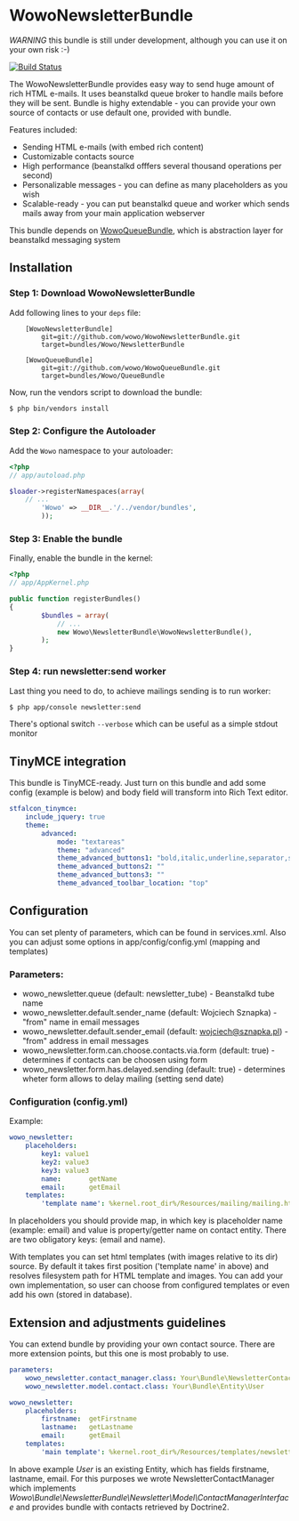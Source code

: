 # WowoNewsletterBundle

*WARNING* this bundle is still under development, although you can use it on your own risk :-)

[![Build Status](https://secure.travis-ci.org/wowo/WowoNewsletterBundle.png)](https://secure.travis-ci.org/wowo/WowoNewsletterBundle)

The WowoNewsletterBundle provides easy way to send huge amount of rich HTML
e-mails. It uses beanstalkd queue broker to handle mails before they will be
sent. Bundle is highy extendable - you can provide your own source of contacts
or use default one, provided with bundle.

Features included:
- Sending HTML e-mails (with embed rich content)
- Customizable contacts source
- High performance (beanstalkd offfers several thousand operations per second)
- Personalizable messages - you can define as many placeholders as you wish
- Scalable-ready - you can put beanstalkd queue and worker which sends mails
 away from your main application webserver

 This bundle depends on [WowoQueueBundle](git://github.com/wowo/WowoQueueBundle.git), which is abstraction layer for beanstalkd messaging system

## Installation

### Step 1: Download WowoNewsletterBundle

Add following lines to your `deps` file:

```
    [WowoNewsletterBundle]
        git=git://github.com/wowo/WowoNewsletterBundle.git
        target=bundles/Wowo/NewsletterBundle

    [WowoQueueBundle]
        git=git://github.com/wowo/WowoQueueBundle.git
        target=bundles/Wowo/QueueBundle

```
Now, run the vendors script to download the bundle:

``` bash
$ php bin/vendors install
```

### Step 2: Configure the Autoloader

Add the `Wowo` namespace to your autoloader:

``` php
<?php
// app/autoload.php

$loader->registerNamespaces(array(
    // ...
        'Wowo' => __DIR__.'/../vendor/bundles',
        ));
```


### Step 3: Enable the bundle

Finally, enable the bundle in the kernel:

``` php
<?php
// app/AppKernel.php

public function registerBundles()
{
        $bundles = array(
            // ...
            new Wowo\NewsletterBundle\WowoNewsletterBundle(),
        );
}
```

### Step 4: run newsletter:send worker

Last thing you need to do, to achieve mailings sending is to run worker:

``` bash
$ php app/console newsletter:send
```

There's optional switch `--verbose` which can be useful as a simple stdout monitor

## TinyMCE integration

This bundle is TinyMCE-ready. Just turn on this bundle and add some config (example is below) and body field will transform into Rich Text editor.

``` yml
stfalcon_tinymce:
    include_jquery: true
    theme:
        advanced:
            mode: "textareas"
            theme: "advanced"
            theme_advanced_buttons1: "bold,italic,underline,separator,strikethrough,justifyleft,justifycenter,justifyright,justifyfull,separator,bullist,numlist,link,unlink"
            theme_advanced_buttons2: ""
            theme_advanced_buttons3: ""
            theme_advanced_toolbar_location: "top"
```

## Configuration

You can set plenty of parameters, which can be found in services.xml. Also you can
adjust some options in app/config/config.yml (mapping and templates)

### Parameters:

* wowo_newsletter.queue (default: newsletter_tube) - Beanstalkd tube name
* wowo_newsletter.default.sender_name (default: Wojciech Sznapka) - "from" name in email messages
* wowo_newsletter.default.sender_email (default: wojciech@sznapka.pl) - "from" address in email messages
* wowo_newsletter.form.can.choose.contacts.via.form (default: true) - determines if contacts can be choosen using form
* wowo_newsletter.form.has.delayed.sending (default: true) - determines wheter form allows to delay mailing (setting send date)

### Configuration (config.yml)

Example:
``` yml
wowo_newsletter:
    placeholders:
        key1: value1
        key2: value3
        key3: value3
        name:       getName
        email:      getEmail
    templates:
        'template name': %kernel.root_dir%/Resources/mailing/mailing.html
```

In placeholders you should provide map, in which key is placeholder name (example: email) and value is property/getter name on contact entity.
There are two obligatory keys: (email and name).

With templates you can set html templates (with images relative to its dir) source. By default it takes first position ('template name' in above) and resolves filesystem path for HTML template and images. You can add your own implementation, so user can choose from configured templates or even add his own (stored in database).

## Extension and adjustments guidelines

You can extend bundle by providing your own contact source. There are more extension points, but this one is most probably to use.

``` yml
parameters:
    wowo_newsletter.contact_manager.class: Your\Bundle\NewsletterContactManager
    wowo_newsletter.model.contact.class: Your\Bundle\Entity\User

wowo_newsletter:
    placeholders:
        firstname:  getFirstname
        lastname:   getLastname
        email:      getEmail
    templates:
        'main template': %kernel.root_dir%/Resources/templates/newsletter/mailing.html
```

In above example *User* is an existing Entity, which has fields firstname, lastname, email. For this purposes we wrote NewsletterContactManager which implements *Wowo\Bundle\NewsletterBundle\Newsletter\Model\ContactManagerInterface* and provides bundle with contacts retrieved by Doctrine2.

